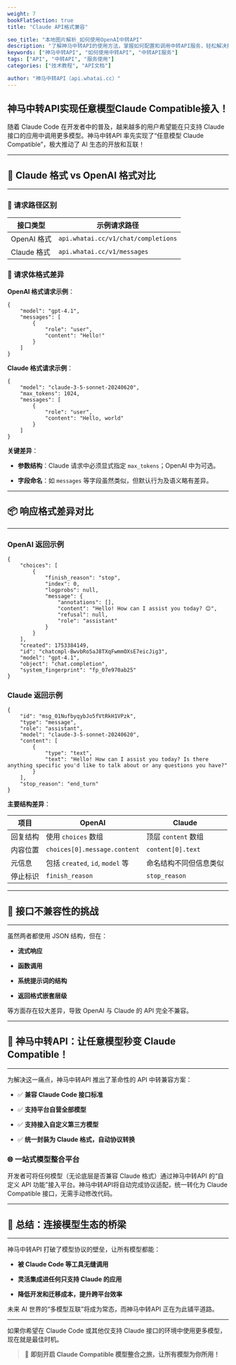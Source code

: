 ```yaml
---
weight: 7
bookFlatSection: true
title: "Claude API格式兼容"

seo_title: "本地图片解析_如何使用OpenAI中转API"
description: "了解神马中转API的使用方法，掌握如何配置和调用中转API服务，轻松解决接口调用难题。"
keywords: ["神马中转API", "如何使用中转API", "中转API服务"]
tags: ["API", "中转API", "服务使用"]
categories: ["技术教程", "API文档"]

author: "神马中转API（api.whatai.cc）"
---
```



神马中转API实现任意模型Claude Compatible接入！
-----------------------------------

随着 Claude Code 在开发者中的普及，越来越多的用户希望能在只支持 Claude 接口的应用中调用更多模型。神马中转API 率先实现了“任意模型 Claude Compatible”，极大推动了 AI 生态的开放和互联！

* * *

## 🧠 Claude 格式 vs OpenAI 格式对比
---------------------------

### 🎯 请求路径区别

| 接口类型 | 示例请求路径 |
| --- | --- |
| OpenAI 格式 | `api.whatai.cc/v1/chat/completions` |
| Claude 格式 | `api.whatai.cc/v1/messages` |

### 🧾 请求体格式差异

**OpenAI 格式请求示例**：

```
{
    "model": "gpt-4.1",
    "messages": [
        {
            "role": "user",
            "content": "Hello!"
        }
    ]
}

```

**Claude 格式请求示例**：

```
{
    "model": "claude-3-5-sonnet-20240620",
    "max_tokens": 1024,
    "messages": [
        {
            "role": "user",
            "content": "Hello, world"
        }
    ]
}
```

**关键差异**：

*   **参数结构**：Claude 请求中必须显式指定 `max_tokens`；OpenAI 中为可选。

*   **字段命名**：如 `messages` 等字段虽然类似，但默认行为及语义略有差异。

* * *

## 📦 响应格式差异对比
-----------

### OpenAI 返回示例

```
{
    "choices": [
        {
            "finish_reason": "stop",
            "index": 0,
            "logprobs": null,
            "message": {
                "annotations": [],
                "content": "Hello! How can I assist you today? 😊",
                "refusal": null,
                "role": "assistant"
            }
        }
    ],
    "created": 1753384149,
    "id": "chatcmpl-BwvbRo5aJ8TXqFwmmOXsE7eicJig3",
    "model": "gpt-4.1",
    "object": "chat.completion",
    "system_fingerprint": "fp_07e970ab25"
}
```

### Claude 返回示例

```
{
    "id": "msg_01NufbyqybJo5fVtRkH1VPzk",
    "type": "message",
    "role": "assistant",
    "model": "claude-3-5-sonnet-20240620",
    "content": [
        {
            "type": "text",
            "text": "Hello! How can I assist you today? Is there anything specific you'd like to talk about or any questions you have?"
        }
    ],
    "stop_reason": "end_turn"
}
```

**主要结构差异**：

| 项目 | OpenAI | Claude |
| --- | --- | --- |
| 回复结构 | 使用 `choices` 数组 | 顶层 `content` 数组 |
| 内容位置 | `choices[0].message.content` | `content[0].text` |
| 元信息 | 包括 `created`, `id`, `model` 等 | 命名结构不同但信息类似 |
| 停止标识 | `finish_reason` | `stop_reason` |

* * *

## 🚧 接口不兼容性的挑战
------------

虽然两者都使用 JSON 结构，但在：

*   **流式响应**

*   **函数调用**

*   **系统提示词的结构**

*   **返回格式嵌套层级**

等方面存在较大差异，导致 OpenAI 与 Claude 的 API 完全不兼容。

* * *

## 🚀 神马中转API：让任意模型秒变 Claude Compatible！
------------------------------------

为解决这一痛点，神马中转API 推出了革命性的 API 中转兼容方案：

*   ✅ **兼容 Claude Code 接口标准**

*   ✅ **支持平台自营全部模型**

*   ✅ **支持接入自定义第三方模型**

*   ✅ **统一封装为 Claude 格式，自动协议转换**

### 🌐 一站式模型整合平台

开发者可将任何模型（无论底层是否兼容 Claude 格式）通过神马中转API 的“自定义 API 功能”接入平台。神马中转API将自动完成协议适配，统一转化为 Claude Compatible 接口，无需手动修改代码。

* * *


## 🌈 总结：连接模型生态的桥梁
---------------

神马中转API 打破了模型协议的壁垒，让所有模型都能：

*   **被 Claude Code 等工具无缝调用**

*   **灵活集成进任何只支持 Claude 的应用**

*   **降低开发和迁移成本，提升跨平台效率**

未来 AI 世界的“多模型互联”将成为常态，而神马中转API 正在为此铺平道路。

* * *

如果你希望在 Claude Code 或其他仅支持 Claude 接口的环境中使用更多模型，现在就是最佳时机。

> 🧩 **即刻开启 Claude Compatible 模型整合之旅，让所有模型为你所用！**
